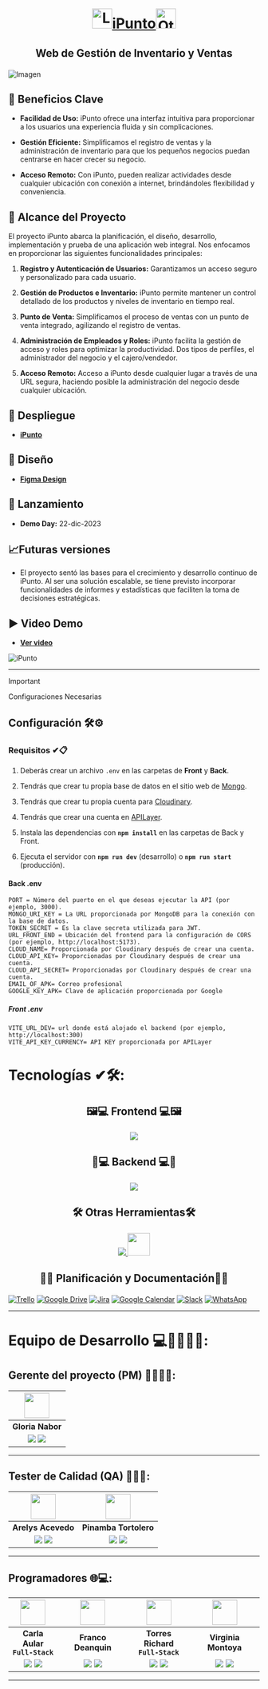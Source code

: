 # <p align="center"><img width="40px" src="https://i.imgur.com/3Q0OLpW.png" alt="Logo"><a href="https://ipunto.onrender.com/">iPunto</a><img width="40px" src="https://i.imgur.com/3Q0OLpW.png" alt="Otra imagen"></p>
## <p align="center"> Web de Gestión de Inventario y Ventas </p>

![Imagen](https://i.imgur.com/pB6eXZg.png)

## 🚀 Beneficios Clave 

- **Facilidad de Uso:** iPunto ofrece una interfaz intuitiva para proporcionar a los usuarios una experiencia fluida y sin complicaciones.

- **Gestión Eficiente:** Simplificamos el registro de ventas y la administración de inventario para que los pequeños negocios puedan centrarse en hacer crecer su negocio.

- **Acceso Remoto:** Con iPunto, pueden realizar actividades desde cualquier ubicación con conexión a internet, brindándoles flexibilidad y conveniencia.

## 🎯 Alcance del Proyecto 

El proyecto iPunto abarca la planificación, el diseño, desarrollo, implementación y prueba de una aplicación web integral. Nos enfocamos en proporcionar las siguientes funcionalidades principales:

1. **Registro y Autenticación de Usuarios:** Garantizamos un acceso seguro y personalizado para cada usuario.

2. **Gestión de Productos e Inventario:** iPunto permite mantener un control detallado de los productos y niveles de inventario en tiempo real.

3. **Punto de Venta:** Simplificamos el proceso de ventas con un punto de venta integrado, agilizando el registro de ventas.

4. **Administración de Empleados y Roles:** iPunto facilita la gestión de acceso y roles para optimizar la productividad. Dos tipos de perfiles, el administrador del negocio y el cajero/vendedor.  

5. **Acceso Remoto:** Acceso a iPunto desde cualquier lugar a través de una URL segura, haciendo posible la administración del negocio desde cualquier ubicación.

## 💫 Despliegue

- **[iPunto](https://ipunto.onrender.com/)** 

## 🎨 Diseño

- **[Figma Design](https://www.figma.com/file/THJ7AlmNhwuhffJYFQIvLM/Propuesta-Dise%C3%B1o?type=design&node-id=0-1&mode=design&t=NH1i2iLkqOtnWcIv-0)** 

## 🚀 Lanzamiento

- **Demo Day:** 22-dic-2023

## 📈Futuras versiones
- El proyecto sentó las bases para el crecimiento y desarrollo continuo de iPunto. 
Al ser una solución escalable, se tiene previsto incorporar funcionalidades de informes y estadísticas que faciliten la toma de decisiones estratégicas.

## ▶️ Video Demo 
- **[Ver video](https://youtu.be/sUDWXduWUtU)** 

![iPunto](https://github.com/No-Country/c15-05-m-node-react/assets/114413852/385c11a8-036a-436f-9d6b-82400284996c)


<hr>

> [!IMPORTANT]
> Configuraciones Necesarias

## Configuración 🛠️⚙

### Requisitos ✔📋

1. Deberás crear un archivo `.env` en las carpetas de **Front** y **Back**.

2. Tendrás que crear tu propia base de datos en el sitio web de [Mongo](https://www.mongodb.com/cloud/atlas/lp/try2?utm_source=google&utm_campaign=gs_emea_france_search_core_brand_atlas_desktop&utm_term=mongo&utm_medium=cpc_paid_search&utm_ad=e&utm_ad_campaign_id=12212624521&adgroup=115749705063&gclid=CjwKCAjwqauVBhBGEiwAXOepkQjTRQPRmN-nR-TQye1UfooktuEkqnQ8TKT7mPD5p33PRWbZcOgSzxoCBOMQAvD_BwE).

3. Tendrás que crear tu propia cuenta para [Cloudinary](https://cloudinary.com/).

4. Tendrás que crear una cuenta en [APILayer](https://apilayer.com/marketplace/exchangerates_data-api).

5. Instala las dependencias con **`npm install`** en las carpetas de Back y Front.

6. Ejecuta el servidor con **`npm run dev`** (desarrollo) o **`npm run start`** (producción).

#### Back .env

```env
PORT = Número del puerto en el que deseas ejecutar la API (por ejemplo, 3000).
MONGO_URI_KEY = La URL proporcionada por MongoDB para la conexión con la base de datos.
TOKEN_SECRET = Es la clave secreta utilizada para JWT.
URL_FRONT_END = Ubicación del frontend para la configuración de CORS (por ejemplo, http://localhost:5173).
CLOUD_NAME= Proporcionada por Cloudinary después de crear una cuenta.
CLOUD_API_KEY= Proporcionadas por Cloudinary después de crear una cuenta.
CLOUD_API_SECRET= Proporcionadas por Cloudinary después de crear una cuenta.
EMAIL_OF_APK= Correo profesional 
GOOGLE_KEY_APK= Clave de aplicación proporcionada por Google

```
##### _Front .env_
```env
VITE_URL_DEV= url donde está alojado el backend (por ejemplo, http://localhost:300)
VITE_API_KEY_CURRENCY= API KEY proporcionada por APILayer

```
# Tecnologías ✔🛠️:

## <p align="center" >🖼️💻 Frontend 💻🖼️</p>

<p align="center">
  <a href="https://skillicons.dev">
    <img src="https://skillicons.dev/icons?i=html,css,javascript,react,vite,tailwind,redux,materialui"/>
  </a>
</p>



## <p align="center" >🧠💻 Backend 💻🧠</p>
<p align="center">
  <a href="https://skillicons.dev">
    <img src="https://skillicons.dev/icons?i=javascript,nodejs,express,mongo,regex"/>
  </a>
</p>

## <p align="center" >🛠️ Otras Herramientas🛠️</p>
<p align="center">
  <a href="https://skillicons.dev">
    <img src="https://skillicons.dev/icons?i=figma,git,github,netlify,vscode"/>
    <img  width="45px" src="https://media.licdn.com/dms/image/C560BAQEQF7aU2UpVBg/company-logo_200_200/0/1631427523378/xrayapp_logo?e=2147483647&v=beta&t=JWpIhSeql7umvGE0R_LL1KbeSzfU45qjDbv6IiGb_w4"/>
  </a>

 ## <p align="center" >📂📅  Planificación y Documentación📅📂 </p>

 [![Trello](https://img.shields.io/badge/Trello-095ED8?style=for-the-badge&logo=Trello&logoColor=fff)](https://trello.com/b/kp1Ihyy3/c15-05-m-node-react) 
 [![Google Drive](https://img.shields.io/badge/Google%20Drive-%234E8EE3?style=for-the-badge&logo=googledrive&logoColor=white)](https://drive.google.com/drive/folders/1BB_-TyMbQ2uUOJG51bftWFFDzk_P4PIy)
 [![Jira](https://img.shields.io/badge/Jira-%230A0FFF?style=for-the-badge&logo=jira&logoColor=white)](https://pinatesterqa8.atlassian.net/jira/software/c/projects/XJI/boards/4/backlog)
 [![Google Calendar](https://img.shields.io/badge/Google%20Calendar-%23D14836?style=for-the-badge&logo=Google%20Calendar&logoColor=white)](https://calendar.google.com/calendar/u/0/embed?src=74452f0e7ff13568a12ec04f468d9d9ea6001c007334e34b367e7b64a7076dbd@group.calendar.google.com&ctz=America/Mexico_City&pli=1)
  [![Slack](https://img.shields.io/badge/Slack-%23ED8B00?style=for-the-badge&logo=Slack&logoColor=fff)](https://join.slack.com/t/no-country/shared_invite/zt-27t3odvb7-dXj3nq6XirOzYKcXRmtoDg)
  [![WhatsApp](https://img.shields.io/badge/WhatsApp-25D366?style=for-the-badge&logo=whatsapp&logoColor=white)]() 

</p>


<hr>

# Equipo de Desarrollo 💻👨‍💻👩‍💻:

## Gerente del proyecto (PM) 🕵️‍♂️👩‍💻:
| <img  src="https://i.imgur.com/7c1XLaf.jpg" width=50> |
|:-:|
| **Gloria Nabor** |
| <a href="https://github.com/Gloria-Nabor"><img src="https://img.shields.io/badge/github-%23121011.svg?&style=for-the-badge&logo=github&logoColor=white"/></a> <a href="https://www.linkedin.com/in/gloria-nabor"><img src="https://img.shields.io/badge/linkedin%20-%230077B5.svg?&style=for-the-badge&logo=linkedin&logoColor=white"/></a> |

<hr>

## Tester de Calidad (QA) 🧪👨‍💻:


| <img src="https://i.imgur.com/o4QhzO8.jpg" width=50> | <img src="https://i.imgur.com/RkgMMen.jpg" width=50> |
|:-:|:-:|
| **Arelys Acevedo** | **Pinamba Tortolero** |
| <a href="https://github.com/acad2018"><img src="https://img.shields.io/badge/github-%23121011.svg?&style=for-the-badge&logo=github&logoColor=white"/></a> <a href="https://www.linkedin.com/in/arelys-acevedo"><img src="https://img.shields.io/badge/linkedin%20-%230077B5.svg?&style=for-the-badge&logo=linkedin&logoColor=white"/></a> | <a href="https://github.com/Pinatorto"><img src="https://img.shields.io/badge/github-%23121011.svg?&style=for-the-badge&logo=github&logoColor=white"/></a> <a href="https://www.linkedin.com/in/pinamba-tortolero-9b72b223/"><img src="https://img.shields.io/badge/linkedin%20-%230077B5.svg?&style=for-the-badge&logo=linkedin&logoColor=white"/></a> |

<hr>

## Programadores 🌐💻: 

| <img src="https://i.imgur.com/6O8iEtg.jpg" width=50> | <img src="https://i.imgur.com/Zchecq4.jpg" width=50> | <img src="https://i.imgur.com/YCOQckz.png" width=50> |<img src="https://i.imgur.com/OQQxgaN.jpg" width=50> | 
|:-:|:-:|:-:|:-:|
| **Carla Aular** <br> **`Full-Stack`** | **Franco Deanquin** | **Torres Richard** <br> **`Full-Stack`** | **Virginia Montoya** | 
| <a href="https://github.com/CarlaJoha"><img src="https://img.shields.io/badge/github-%23121011.svg?&style=for-the-badge&logo=github&logoColor=white"/></a> <a href="https://www.linkedin.com/in/carlajoha/"><img src="https://img.shields.io/badge/linkedin%20-%230077B5.svg?&style=for-the-badge&logo=linkedin&logoColor=white"/></a> | <a href="https://github.com/Francodeanquin"><img src="https://img.shields.io/badge/github-%23121011.svg?&style=for-the-badge&logo=github&logoColor=white"/></a> <a href="https://www.linkedin.com/in/franco-deanquin"><img src="https://img.shields.io/badge/linkedin%20-%230077B5.svg?&style=for-the-badge&logo=linkedin&logoColor=white"/></a> | <a href="https://github.com/TorresRichardtorrot"><img src="https://img.shields.io/badge/github-%23121011.svg?&style=for-the-badge&logo=github&logoColor=white"/></a> <a href="https://www.linkedin.com/in/richard-torres-n1/"><img src="https://img.shields.io/badge/linkedin%20-%230077B5.svg?&style=for-the-badge&logo=linkedin&logoColor=white"/></a> | <a href="https://github.com/mvirm"><img src="https://img.shields.io/badge/github-%23121011.svg?&style=for-the-badge&logo=github&logoColor=white"/></a> <a href="https://www.linkedin.com/in/virginiamontoya/"><img src="https://img.shields.io/badge/linkedin%20-%230077B5.svg?&style=for-the-badge&logo=linkedin&logoColor=white"/></a> |

<hr>

